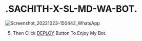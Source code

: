 # .SACHITH-X-SL-MD-WA-BOT.



![Screenshot_20221023-150442_WhatsApp](https://user-images.githubusercontent.com/116479343/200156179-d5ccde44-17db-4a68-bc0a-ccdb2cfadad5.jpg)


5. Then Click [DEPLOY](https://heroku.com/deploy) Button To Enjoy My Bot.

